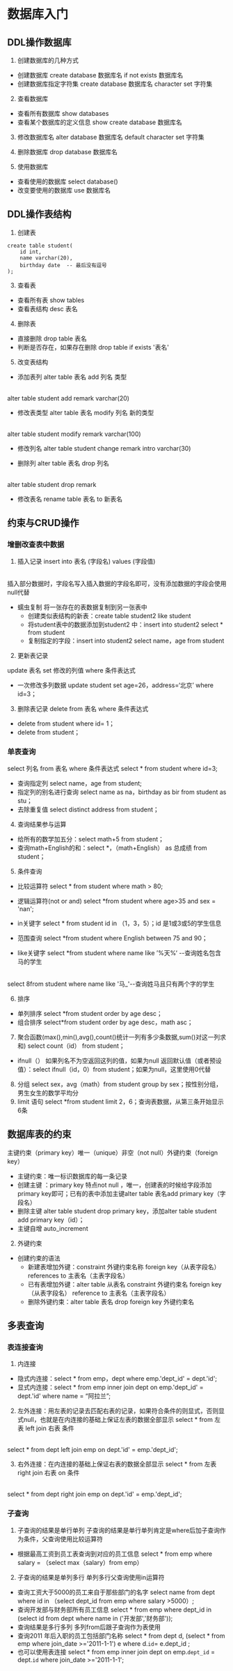 # 数据库入门
## DDL操作数据库

1. 创建数据库的几种方式
- 创建数据库
create database 数据库名 if not exists 数据库名
- 创建数据库指定字符集
create database 数据库名 character set 字符集
2. 查看数据库
- 查看所有数据库
show databases
- 查看某个数据库的定义信息
show create database 数据库名

3. 修改数据库名
alter database 数据库名 default character set 字符集

4. 删除数据库
drop database 数据库名

5. 使用数据库
- 查看使用的数据库
select database()
- 改变要使用的数据库
use 数据库名

## DDL操作表结构
1. 创建表
```
create table student(
    id int,
    name varchar(20),
    birthday date  -- 最后没有逗号
);
```

3. 查看表
- 查看所有表
show tables
- 查看表结构
desc 表名
4. 删除表
- 直接删除
drop table 表名
- 判断是否存在，如果存在删除
drop table if exists '表名'
5. 改变表结构
- 添加表列
alter table 表名 add 列名 类型
</br>
alter table student add remark varchar(20)

- 修改表类型
alter table 表名 modify 列名 新的类型
</br>
alter table student modify remark varchar(100)

- 修改列名
alter table student change remark intro varchar(30)

- 删除列
alter table 表名 drop 列名
</br>
alter table student drop remark

- 修改表名
rename table 表名 to 新表名

## 约束与CRUD操作

### 增删改查表中数据
1. 插入记录
insert into 表名 (字段名) values (字段值)
</br>
插入部分数据时，字段名写入插入数据的字段名即可，没有添加数据的字段会使用null代替

- 蠕虫复制
将一张存在的表数据复制到另一张表中
    - 创建类似表结构的新表：create table student2 like student
    - 将student表中的数据添加到student2 中：insert into student2 select * from student
    - 复制指定的字段：insert into student2 select name，age from student

2. 更新表记录

update 表名 set 修改的列值 where 条件表达式
- 一次修改多列数据
update student set age=26，address=‘北京’ where id=3；

3. 删除表记录
delete from 表名 where 条件表达式
- delete from student where id= 1；
- delete from student；

### 单表查询
select 列名 from 表名 where 条件表达式
select * from student where id=3;
- 查询指定列
select name，age from student;
- 指定列的别名进行查询
select name as na，birthday as bir from student as stu；
- 去除重复值
select distinct address from student；
4. 查询结果参与运算
- 给所有的数学加五分：select math+5 from student；
- 查询math+English的和：select *，（math+English） as 总成绩 from student；
5. 条件查询
- 比较运算符
select * from student where math > 80;
- 逻辑运算符(not or and)
select *from student where age>35 and sex = 'nan';
- in关键字
select * from student id in （1，3，5）；id 是1或3或5的学生信息

- 范围查询
select *from student where English between 75 and 90；

- like关键字
select *from student where name like ’%天%‘ --查询姓名包含马的学生
<br/>
select 8from student where name like '马_'--查询姓马且只有两个字的学生

6. 排序
- 单列排序
select *from student order by age desc；
- 组合排序
select*from student order by age desc，math asc；

7. 聚合函数(max(),min(),avg(),count()统计一列有多少条数据,sum()对这一列求和)
select count（id） from student；
- ifnull（）
如果列名不为空返回这列的值，如果为null 返回默认值（或者预设值）：select ifnull（id，0）from student；如果为null，这里使用0代替
8. 分组
select sex，avg（math）from student group by sex；按性别分组，男生女生的数学平均分
9. limit 语句
select *from student limit 2，6；查询表数据，从第三条开始显示6条
## 数据库表的约束
主键约束（primary key）唯一（unique）非空（not null）外键约束（foreign key）
- 主键约束：唯一标识数据库的每一条记录
- 创建主键 ：primary key 特点not null ，唯一，创建表的时候给字段添加primary key即可；已有的表中添加主键alter table 表名add primary key（字段名）
- 删除主键 alter table student drop primary key，添加alter table student add primary key（id）；
- 主键自增 auto_increment
2. 外键约束
- 创建约束的语法
    - 新建表增加外键：constraint 外键约束名称 foreign key（从表字段名）references to 主表名（主表字段名）
    - 已有表增加外键：alter table 从表名 constraint 外键约束名 foreign key （从表字段名） reference to 主表名（主表字段名）
    - 删除外键约束：alter table 表名 drop foreign key 外键约束名

## 多表查询
### 表连接查询
1. 内连接
- 隐式内连接：select * from emp，dept where emp.'dept_id' = dept.'id';
- 显式内连接：select * from emp inner join dept on emp.'dept_id' = dept.'id' where name = “阿拉兰”;
2. 左外连接：用左表的记录去匹配右表的记录，如果符合条件的则显式，否则显式null，也就是在内连接的基础上保证左表的数据全部显示
select * from 左表 left join 右表 条件 
<br/>
select * from dept left join emp on dept.'id' = emp.'dept_id';

3. 右外连接：在内连接的基础上保证右表的数据全部显示
select * from 左表 right join 右表 on 条件
<br/>
select * from dept right join emp on dept.'id' = emp.'dept_id';

### 子查询
1. 子查询的结果是单行单列
子查询的结果是单行单列肯定是where后加子查询作为条件，父查询使用比较运算符
- 根据最高工资到员工表查询到对应的员工信息
select * from emp where salary = （select max（salary）from emp）
2. 子查询的结果是单列多行
单列多行父查询使用in运算符
- 查询工资大于5000的员工来自于那些部门的名字
select name from dept where id in
（select dept_id from emp where salary >5000）;
- 查询开发部与财务部所有员工信息
select * from emp where dept_id in (select id from dept where name in ('开发部','财务部'));
- 查询结果是多行多列
多列from后跟子查询作为表使用
- 查询2011 年后入职的员工包括部门名称
select * from dept d, (select * from emp where join_date >='2011-1-1') e where d.`id`= e.dept_id ;
- 也可以使用表连接
select * from emp inner join dept on emp.`dept_id` = dept.`id` where join_date >='2011-1-1'; 

